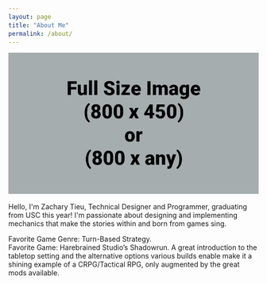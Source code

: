 ```yaml
---
layout: page
title: "About Me"
permalink: /about/
---
```


![Picture 1](/assets/fullsize.png)

Hello, I'm Zachary Tieu, Technical Designer and Programmer, graduating from USC this year! I'm passionate about designing and implementing mechanics that make the stories within and born from games sing.

  Favorite Game Genre: Turn-Based Strategy.\
  Favorite Game: Harebrained Studio’s Shadowrun. A great introduction to the tabletop setting and the alternative options various builds enable make it a shining example of a CRPG/Tactical RPG, only augmented by the great mods available.
